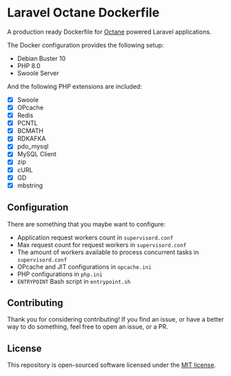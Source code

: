 # Laravel Octane Dockerfile
A production ready Dockerfile for [Octane](https://github.com/laravel/octane) powered Laravel applications.

The Docker configuration provides the following setup:
- Debian Buster 10
- PHP 8.0
- Swoole Server
  
And the following PHP extensions are included:
-[x] Swoole
-[x] OPcache
-[x] Redis
-[x] PCNTL
-[x] BCMATH
-[x] RDKAFKA
-[x] pdo_mysql
-[x] MySQL Client
-[x] zip
-[x] cURL
-[x] GD
-[x] mbstring

## Configuration

There are something that you maybe want to configure:
- Application request workers count in `supervisord.conf`
- Max request count for request workers in `supervisord.conf`
- The amount of workers available to process concurrent tasks in `supervisord.conf`
- OPcache and JIT configurations in `opcache.ini`
- PHP configurations in `php.ini`
- `ENTRYPOINT` Bash script in `entrypoint.sh`

## Contributing

Thank you for considering contributing! If you find an issue, or have a better way to do something, feel free to open an issue, or a PR.


## License

This repository is open-sourced software licensed under the [MIT license](https://opensource.org/licenses/MIT).